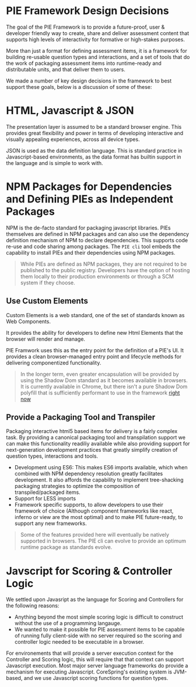 # PIE Framework Design Decisions

The goal of the PIE Framework is to provide a future-proof, user & developer friendly way to create, share and deliver assessment content that supports high levels of interactivity for formative or high-stakes purposes. 

More than just a format for defining assessment items, it is a framework for building re-usable question types and interactions, and a set of tools that do the work of packaging assessment items into runtime-ready and distributable units, and that deliver them to users.

We made a number of key design decisions in the framework to best support these goals, below is a discussion of some of these:


# HTML, Javascript & JSON
The presentation layer is assumed to be a standard browser engine. This provides great flexibility and power in terms of developing interactive and visually appealing experiences, across all device types. 

JSON is used as the data definition language. This is standard practice in Javascript-based environments, as the data format has builtin support in the language and is simple to work with. 


# NPM Packages for Dependencies and Defining PIEs as Independent Packages
NPM is the de-facto standard for packaging javascript libraries. PIEs themselves are defined in NPM packages and can also use the dependency definition mechanism of NPM to declare dependencies. This supports code re-use and code sharing among packages. The `PIE cli` tool embeds the capability to install PIEs and their dependencies using NPM packages. 

> While PIEs are defined as NPM packages, they are not required to be published to the public registry. Developers have the option of hosting them locally to their production environments or through a SCM system if they choose.


## Use Custom Elements

Custom Elements is a web standard, one of the set of standards known as Web Components.

It provides the ability for developers to define new Html Elements that the browser will render and manage.

PIE Framwork uses this as the entry point for the definition of a PIE's UI. It provides a clean browser-managed entry point and lifecycle methods for delivering componentized functionality. 

> In the longer term, even greater encapsulation will be provided by using the Shadow Dom standard as it becomes available in browsers. It is currently available in Chrome, but there isn't a pure Shadow Dom polyfill that is sufficiently performant to use in the framework [right now](https://www.polymer-project.org/1.0/blog/shadydom) 


## Provide a Packaging Tool and Transpiler

Packaging interactive html5 based items for delivery is a fairly complex task. By providing a canonical packaging tool and transpilation support we can make this functionality readiliy available while also providing support for next-generation development practices that greatly simplify creation of question types, interactions and tools.

- Development using ES6: This makes ES6 imports available, which when combined with NPM dependency resolution greatly facilitates development. It also affords the capability to implement tree-shacking packaging strategies to optimize the composition of transpiled/packaged items.
- Support for LESS imports
- Framework specific supports, to allow developers to use their framework of choice (Although component frameworks like react, inferno or view are the most optimal) and to make PIE future-ready, to support any new frameworks.

> Some of the features provided here will eventually be natively supported in browsers. The PIE cli can evolve to provide an optimum runtime package as standards evolve.


# Javscript for Scoring & Controller Logic
We settled upon Javasript as the language for Scoring and Controllers for the following reasons:

- Anything beyond the most simple scoring logic is difficult to construct without the use of a programming langauge. 
- We wanted to make it possible for PIE assessment items to be capable of running fully client-side with no server required so the scoring and controller logic needed to be executable in a browser. 

For environements that will provide a server execution context for the Controller and Scoring logic, this will require that that context can support Javascript execution. Most major server language frameworks do provide a mechanism for executing Javascript. CoreSpring's existing system is JVM-based, and we use Javascript scoring functions for question types. 


